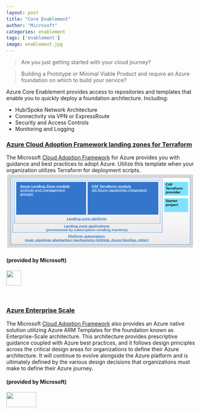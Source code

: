 ```yaml
---
layout: post
title: "Core Enablement"
author: "Microsoft"
categories: enablement
tags: ['enablement']
image: enablement.jpg
---
```


>Are you just getting started with your cloud journey?

>Building a Prototype or Minimal Viable Product and require an Azure foundation on which to build your service?


Azure Core Enablement provides access to repositories and templates that enable you to quickly deploy a foundation architecture. Including:
* Hub/Spoke Network Architecture
* Connectivity via VPN or ExpressRoute
* Security and Access Controls
* Monitoring and Logging

<div class="mstitlebox">
<h3><a href="https://github.com/Azure/caf-terraform-landingzones">Azure Cloud Adoption Framework landing zones for Terraform</a></h3>
</div>
<div class="textbox">
The Microsoft <a href="https://aka.ms/caf">Cloud Adoption Framework</a> for Azure provides you with guidance and best practices to adopt Azure. Utilize this template when your organization utilizes Terraform for deployment scripts.
<br>
<img src="https://github.com/Azure/caf-terraform-landingzones/raw/master/_pictures/caf_elements.png" height="200" width="500"/>
<br>
<h4>(provided by Microsoft)</h4>
</div>
<div class="bottombox"><img src="{{ site.github.url }}/assets/img/terraform.png" height="40" width="40" /></div>

<p>
<br>
<p>

<div class="mstitlebox">
<h3><a href="https://github.com/Azure/Enterprise-Scale">Azure Enterprise Scale</a></h3>
</div>
<div class ="textbox">
The Microsoft <a href="https://aka.ms/caf">Cloud Adoption Framework</a> also provides an Azure native solution utilizing Azure ARM Templates for the foundation known as  Enterprise-Scale architecture. This architecture provides prescriptive guidance coupled with Azure best practices, and it follows design principles across the critical design areas for organizations to define their Azure architecture. It will continue to evolve alongside the Azure platform and is ultimately defined by the various design decisions that organizations must make to define their Azure journey.
<br>
<h4>(provided by Microsoft)</h4>
</div>
<div class="bottombox"><img src="{{ site.github.url }}/assets/img/azure.png" height="40" width="80" /></div>

<p>
<br>
<p>